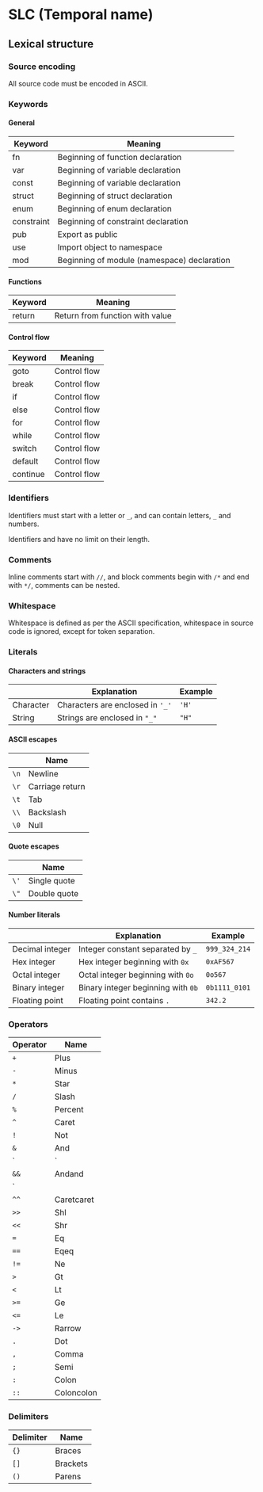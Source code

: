 # SLC (Temporal name)

## Lexical structure

### Source encoding

All source code must be encoded in ASCII.

### Keywords

#### General

| Keyword    | Meaning                             |
|------------|-------------------------------------|
| fn         | Beginning of function declaration   |
| var        | Beginning of variable declaration   |
| const      | Beginning of variable declaration   |
| struct     | Beginning of struct declaration     |
| enum       | Beginning of enum declaration       |
| constraint | Beginning of constraint declaration |
| pub | Export as public |
| use | Import object to namespace |
| mod | Beginning of module (namespace) declaration |

#### Functions

| Keyword | Meaning                           |
|---------|-----------------------------------|
| return  | Return from function with value   |

#### Control flow

| Keyword | Meaning      |
|---------|--------------|
| goto    | Control flow |
| break   | Control flow |
| if      | Control flow |
| else    | Control flow |
| for     | Control flow |
| while   | Control flow |
| switch  | Control flow |
| default | Control flow |
| continue |  Control flow |

### Identifiers

Identifiers must start with a letter or `_`, and can contain letters, `_` and numbers.

Identifiers and have no limit on their length.

### Comments

Inline comments start with `//`, and block comments begin with `/*` and end with `*/`, comments can be nested.

### Whitespace

Whitespace is defined as per the ASCII specification, whitespace in source code is ignored, except for token separation.

### Literals

#### Characters and strings

| | Explanation | Example |
|-|-|-|
| Character | Characters are enclosed in `'_'`| `'H'` |
| String | Strings are enclosed in `"_"`| `"H"` |

#### ASCII escapes

| | Name |
|-|-|
| `\n` | Newline |
| `\r` | Carriage return |
| `\t` | Tab |
| `\\` | Backslash |
| `\0` | Null |

#### Quote escapes

| | Name |
|-|-|
| `\'` | Single quote |
| `\"` | Double quote |

#### Number literals

| | Explanation | Example |
|-|-|-|
| Decimal integer | Integer constant separated by `_`| `999_324_214` |
| Hex integer | Hex integer beginning with `0x` | `0xAF567` |
| Octal integer | Octal integer beginning with `0o` | `0o567` |
| Binary integer | Binary integer beginning with `0b` | `0b1111_0101` |
| Floating point | Floating point contains `.` | `342.2` |

### Operators

|Operator  | Name |
|-|-|
| `+` | Plus |
| `-` | Minus |
| `*` | Star |
| `/` | Slash |
|`%`| Percent |
|`^`| Caret |
|`!`| Not |
|`&`| And |
|`|`| Or |
|`&&`| Andand |
|`||`| Oror |
| `^^`| Caretcaret |
|`>>`| Shl |
|`<<`| Shr |
|`=`| Eq |
|`==`| Eqeq |
|`!=`| Ne |
| `>` | Gt |
| `<`| Lt |
|`>=`| Ge |
|`<=`| Le |
|`->`| Rarrow |
|  `.`| Dot |
|`,`| Comma |
|`;`| Semi |
|`:`| Colon |
|`::`| Coloncolon |

### Delimiters

| Delimiter | Name |
|-|-|
| `{}` | Braces |
| `[]` | Brackets |
|`()`| Parens |
